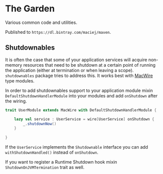 The Garden
==========

Various common code and utilities.

Published to `https://dl.bintray.com/maciej/maven`.

Shutdownables
------------------------

It is often the case that some of your application services will acquire non-memory resources that need to be
shutdown at a certain point of running the application (either at termination or when leaving a scope).
`shutdownables` package tries to address this.
It works best with [MacWire](https://github.com/adamw/macwire) type modules.

In order to add shutdownables support to your application module mixin `DefaultShutdownHandlerModule` into your
modules and add `onShutdown` after the wiring.

````scala
trait UserModule extends MacWire with DefaultShutdownHandlerModule {

    lazy val service : UserService = wire[UserService] onShutdown {
        _.shutdownNow()
    }
    
}
````

If the `UserService` implements the `Shutdownable` interface you can add `withShutdownHandled()` instead of `onShutdown`.

If you want to register a Runtime Shutdown hook mixin `ShutdownOnJVMTermination` trait as well.
